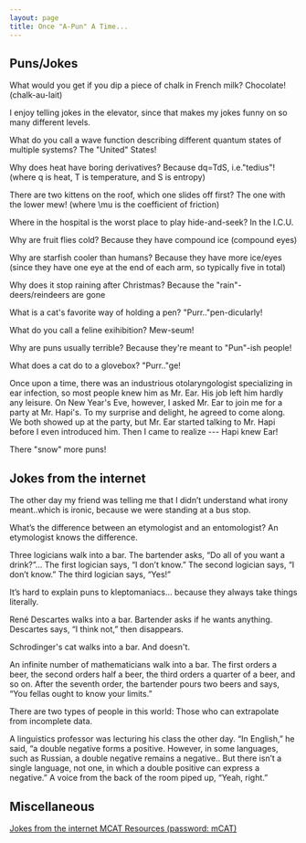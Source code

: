 ```yaml
---
layout: page
title: Once "A-Pun" A Time... 
---
```


## Puns/Jokes

What would you get if you dip a piece of chalk in French milk?
Chocolate! (chalk-au-lait)

I enjoy telling jokes in the elevator, since that makes my jokes funny on so many different levels.

What do you call a wave function describing different quantum states of multiple systems?
The "United" States! 

Why does heat have boring derivatives? Because dq=TdS, i.e."tedius"! (where q is heat, T is temperature, and S is entropy)

There are two kittens on the roof, which one slides off first? The one with the lower mew! (where \mu is the coefficient of friction)

Where in the hospital is the worst place to play hide-and-seek? In the I.C.U.

Why are fruit flies cold? Because they have compound ice (compound eyes)

Why are starfish cooler than humans? Because they have more ice/eyes (since they have one eye at the end of each arm, so typically five in total)

Why does it stop raining after Christmas? Because the "rain"-deers/reindeers are gone

What is a cat's favorite way of holding a pen?
"Purr.."pen-dicularly!

What do you call a feline exihibition?
Mew-seum!

Why are puns usually terrible?
Because they're meant to "Pun"-ish people!

What does a cat do to a glovebox?
"Purr.."ge!

Once upon a time, there was an industrious otolaryngologist specializing in ear infection, so most people knew him as Mr. Ear. His job left him hardly any leisure. On New Year's Eve, however, I asked Mr. Ear to join me for a party at Mr. Hapi's. To my surprise and delight, he agreed to come along. 
We both showed up at the party, but Mr. Ear started talking to Mr. Hapi before I even introduced him. Then I came to realize --- Hapi knew Ear!

There "snow" more puns!

## Jokes from the internet

The other day my friend was telling me that I didn’t understand what irony meant..which is ironic, because we were standing at a bus stop.

What’s the difference between an etymologist and an entomologist? An etymologist knows the difference.

Three logicians walk into a bar. The bartender asks, “Do all of you want a drink?”… The first logician says, “I don’t know.” The second logician says, “I don’t know.” The third logician says, “Yes!”

It’s hard to explain puns to kleptomaniacs… because they always take things literally.

René Descartes walks into a bar. Bartender asks if he wants anything. Descartes says, “I think not,” then disappears.

Schrodinger's cat walks into a bar. And doesn't.

An infinite number of mathematicians walk into a bar. The first orders a beer, the second orders half a beer, the third orders a quarter of a beer, and so on. After the seventh order, the bartender pours two beers and says, “You fellas ought to know your limits.”

There are two types of people in this world: Those who can extrapolate from incomplete data.

A linguistics professor was lecturing his class the other day. “In English,” he said, “a double negative forms a positive. However, in some languages, such as Russian, a double negative remains a negative.. But there isn’t a single language, not one, in which a double positive can express a negative.” A voice from the back of the room piped up, “Yeah, right.”

## Miscellaneous

<a href="http://www.rinkworks.com/jokes/">Jokes from the internet </a>
<a href="https://www.kaptest.com/myhome.jhtml">MCAT Resources (password: mCAT) </a>


